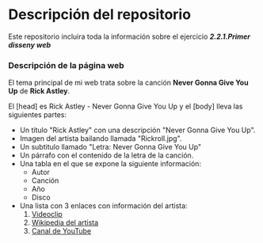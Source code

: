 # Descripción del repositorio

Este repositorio incluira toda la información sobre el ejercicio **_2.2.1.Primer disseny web_**

### Descripción de la página web

El tema principal de mi web trata sobre la canción **Never Gonna Give You Up** de **Rick Astley**.

El [head] es Rick Astley - Never Gonna Give You Up y el [body] lleva las siguientes partes:
  * Un título "Rick Astley" con una descripción "Never Gonna Give You Up".
  * Imagen del artista bailando llamada "Rickroll.jpg".
  * Un subtitulo llamado "Letra: Never Gonna Give You Up"
  * Un párrafo con el contenido de la letra de la canción.
  * Una tabla en el que se expone la siguiente información:
    * Autor
    * Canción
    * Año
    * Disco
  * Una lista con 3 enlaces con información del artista:
    1. [Videoclip](https://www.youtube.com/watch?v=dQw4w9WgXcQ)
    2. [Wikipedia del artista](https://es.wikipedia.org/wiki/Rick_Astley)
    3. [Canal de YouTube](https://www.youtube.com/channel/UC38IQsAvIsxxjztdMZQtwHA)
